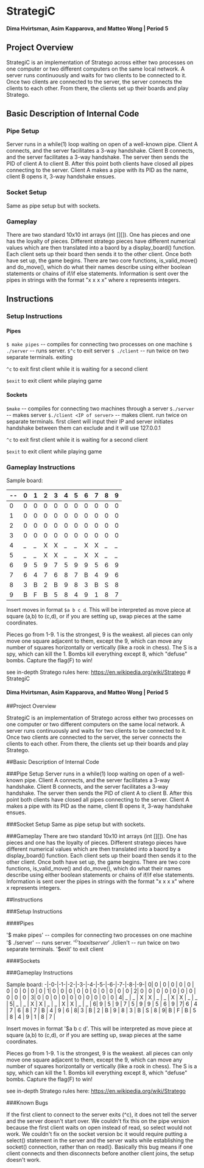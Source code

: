 # StrategiC
#### Dima Hvirtsman, Asim Kapparova, and Matteo Wong | Period 5

## Project Overview


StrategiC is an implementation of Stratego across either two processes on one computer or two different computers on the same local network. A server runs continuously and waits for two clients to be connected to it. Once two clients are connected to the server, the server connects the clients to each other. From there, the clients set up their boards and play Stratego.

## Basic Description of Internal Code

### Pipe Setup
Server runs in a while(1) loop waiting on open of a well-known pipe. Client A connects, and the server facilitates a 3-way handshake. Client B connects, and the server facilitates a 3-way handshake. The server then sends the PID of client A to  client B. After this point both clients have closed all pipes connecting to the server. Client A makes a pipe with its PID as the name, client B opens it, 3-way handshake ensues.

### Socket Setup
Same as pipe setup but with sockets.

### Gameplay
There are two standard 10x10 int arrays (int [][]). One has pieces and one has the loyalty of pieces. Different stratego pieces have different numerical values which are then translated into a baord by a display_board() function. Each client sets up their board then sends it to the other client. Once both have set up, the game begins. There are two core functions, is_valid_move() and do_move(), which do what their names describe using either boolean statements or chains of if/if else statements. Information is sent over the pipes in strings with the format "x x x x" where x represents integers.


## Instructions

### Setup Instructions

#### Pipes

`$ make pipes` -- compiles for connecting two processes on one machine
`$ ./server` -- runs server. `$^c` to exit server
`$ ./client` -- run twice on two separate terminals. 
exiting

`^c` to exit first client while it is waiting for a second client

`$exit` to exit client while playing game


#### Sockets

`$make` -- compiles for connecting two machines through a server
`$./server` -- makes server
`$./client <IP of server>` -- makes client. run twice on separate terminals. first client will input their IP and server initiates handshake between them
can exclude <IP of server> and it will use 127.0.0.1

`^c` to exit first client while it is waiting for a second client

`$exit` to exit client while playing game

### Gameplay Instructions

Sample board: 

-- | 0 | 1 | 2 | 3 | 4 | 5 | 6 | 7 | 8 | 9 |
---|---|---|---|---|---|---|---|---|---|---|
0| 0 | 0 | 0 | 0 | 0 | 0 | 0 | 0 | 0 | 0 | 
1| 0 | 0 | 0 | 0 | 0 | 0 | 0 | 0 | 0 | 0 | 
2| 0 | 0 | 0 | 0 | 0 | 0 | 0 | 0 | 0 | 0 | 
3| 0 | 0 | 0 | 0 | 0 | 0 | 0 | 0 | 0 | 0 | 
4| _ | _ | X | X | _ | _ | X | X | _ | _ | 
5| _ | _ | X | X | _ | _ | X | X | _ | _ | 
6| 9 | 5 | 9 | 7 | 5 | 9 | 9 | 5 | 6 | 9 | 
7| 6 | 4 | 7 | 6 | 8 | 7 | B | 4 | 9 | 6 | 
8| 3 | B | 2 | B | 9 | 8 | 3 | B | S | 8 | 
9| B | F | B | 5 | 8 | 4 | 9 | 1 | 8 | 7 | 



Insert moves in format `$a b c d`. This will be interpreted as move piece at square (a,b) to (c,d), or if you are setting up, swap pieces at the same coordinates.

Pieces go from 1-9. 1 is the strongest, 9 is the weakest. all pieces can only move one square adjacent to them, except the 9, which can move any number of squares horizontally or vertically (like a rook in chess).
The S is a spy, which can kill the 1.
Bombs kill everything except 8, which "defuse" bombs.
Capture the flag(F) to win!

see in-depth Stratego rules here: https://en.wikipedia.org/wiki/Stratego # StrategiC
#### Dima Hvirtsman, Asim Kapparova, and Matteo Wong | Period 5

##Project Overview

StrategiC is an implementation of Stratego across either two processes on one computer or two different computers on the same local network. A server runs continuously and waits for two clients to be connected to it. Once two clients are connected to the server, the server connects the clients to each other. From there, the clients set up their boards and play Stratego.

##Basic Description of Internal Code

###Pipe Setup
Server runs in a while(1) loop waiting on open of a well-known pipe. Client A connects, and the server facilitates a 3-way handshake. Client B connects, and the server facilitates a 3-way handshake. The server then sends the PID of client A to  client B. After this point both clients have closed all pipes connecting to the server. Client A makes a pipe with its PID as the name, client B opens it, 3-way handshake ensues.

###Socket Setup
Same as pipe setup but with sockets.

###Gameplay
There are two standard 10x10 int arrays (int [][]). One has pieces and one has the loyalty of pieces. Different stratego pieces have different numerical values which are then translated into a baord by a display_board() function. Each client sets up their board then sends it to the other client. Once both have set up, the game begins. There are two core functions, is_valid_move() and do_move(), which do what their names describe using either boolean statements or chains of if/if else statements. Information is sent over the pipes in strings with the format "x x x x" where x represents integers.


##Instructions

###Setup Instructions

####Pipes

'$ make pipes' -- compiles for connecting two processes on one machine
'$ ./server' -- runs server. '$^c' to exit server
'$ ./clien't -- run twice on two separate terminals. '$exit' to exit client


####Sockets


###Gameplay Instructions

Sample board:
-|-0-|-1-|-2-|-3-|-4-|-5-|-6-|-7-|-8-|-9-|
0| 0 | 0 | 0 | 0 | 0 | 0 | 0 | 0 | 0 | 0 | 
1| 0 | 0 | 0 | 0 | 0 | 0 | 0 | 0 | 0 | 0 | 
2| 0 | 0 | 0 | 0 | 0 | 0 | 0 | 0 | 0 | 0 | 
3| 0 | 0 | 0 | 0 | 0 | 0 | 0 | 0 | 0 | 0 | 
4| _ | _ | X | X | _ | _ | X | X | _ | _ | 
5| _ | _ | X | X | _ | _ | X | X | _ | _ | 
6| 9 | 5 | 9 | 7 | 5 | 9 | 9 | 5 | 6 | 9 | 
7| 6 | 4 | 7 | 6 | 8 | 7 | B | 4 | 9 | 6 | 
8| 3 | B | 2 | B | 9 | 8 | 3 | B | S | 8 | 
9| B | F | B | 5 | 8 | 4 | 9 | 1 | 8 | 7 | 

Insert moves in format '$a b c d'. This will be interpreted as move piece at square (a,b) to (c,d), or if you are setting up, swap pieces at the same coordinates.

Pieces go from 1-9. 1 is the strongest, 9 is the weakest. all pieces can only move one square adjacent to them, except the 9, which can move any number of squares horizontally or vertically (like a rook in chess).
The S is a spy, which can kill the 1.
Bombs kill everything except 8, which "defuse" bombs.
Capture the flag(F) to win!

see in-depth Stratego rules here: https://en.wikipedia.org/wiki/Stratego 

###Known Bugs

If the first client to connect to the server exits (^c), it does not tell the server and the server doesn't start over.
   We couldn't fix this on the pipe version because the first client waits on open instead of read, so select would not work.
   We couldn't fix on the socket version bc it would require putting a select() statement in the server and the server waits while establishing the socket() connection, rather than on read().
   Basically this bug means if one client connects and then disconnects before another client joins, the setup doesn't work.